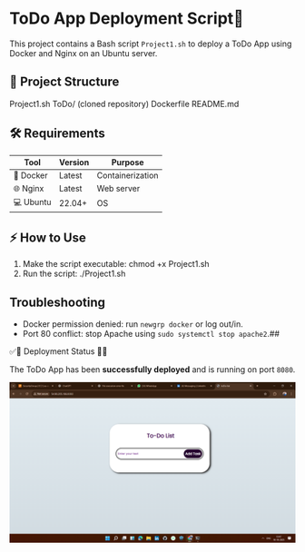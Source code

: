 # ToDo App Deployment Script🚀
This project contains a Bash script `Project1.sh` to deploy a ToDo App using Docker and Nginx on an Ubuntu server.

## 📁 Project Structure
Project1.sh
ToDo/ (cloned repository)
Dockerfile
README.md

<!-- ![](Task03.png) -->

## 🛠 Requirements
| Tool | Version | Purpose |
|------|--------|---------|
|🐳 Docker | Latest | Containerization |
|🌐 Nginx | Latest | Web server |
| 💻 Ubuntu | 22.04+ | OS |
<!-- 
![](Task02.png) -->

## ⚡ How to Use
1. Make the script executable:
   chmod +x Project1.sh
2. Run the script:
   ./Project1.sh
   
## Troubleshooting
- Docker permission denied: run `newgrp docker` or log out/in.
- Port 80 conflict: stop Apache using `sudo systemctl stop apache2`.## 

✅🎉 Deployment Status 🎉✅

The ToDo App has been **successfully deployed** and is running on port `8080`.

![](Task01.png)










